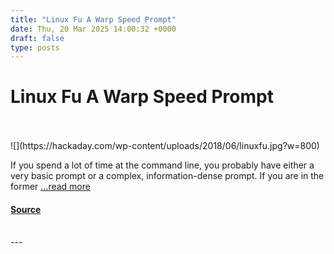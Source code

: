 ```yaml
---
title: "Linux Fu A Warp Speed Prompt"
date: Thu, 20 Mar 2025 14:00:32 +0000
draft: false
type: posts
---
```

# Linux Fu A Warp Speed Prompt

<br/>

<br/>
![](https://hackaday.com/wp-content/uploads/2018/06/linuxfu.jpg?w=800)

If you spend a lot of time at the command line, you probably have either a very basic prompt or a complex, information-dense prompt. If you are in the former […read more](https://hackaday.com/2025/03/20/linux-fu-a-warp-speed-prompt/)

#### [Source](https://hackaday.com/2025/03/20/linux-fu-a-warp-speed-prompt/)

<br/>
---
